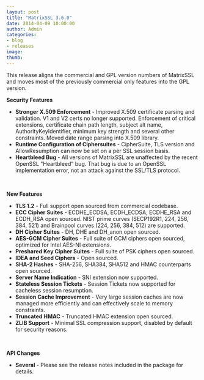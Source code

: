 ```yaml
---
layout: post
title: "MatrixSSL 3.6.0"
date: 2014-04-09 10:00:00
author: Admin
categories:
- blog
- releases
image:
thumb:
---
```

This release aligns the commercial and GPL version numbers of MatrixSSL and moves most of the previously commercial only features into the GPL version.
	<p /> <b>Security Features</b>
<ul>
<li><b>Stronger X.509 Enforcement</b> - Improved X.509 certificate parsing and validation. V1 and V2 certs no longer supported. Enforcement of critical extensions, certificate chain path length, subject alt name, AuthorityKeyIdentifier, minimum key strength and several other constraints. Moved date range parsing into X.509 library.
</li>
<li><b>Runtime Configuration of Ciphersuites</b> - CipherSuite, TLS version and AllowResumption can now be set on a per SSL session basis. 
</li>
<li><b>Heartbleed Bug</b> - All versions of MatrixSSL are unaffected by the recent OpenSSL "Heartbleed" bug. That bug is due to an OpenSSL implementation error, not an attack against the SSL/TLS protocol. 
</li>
</ul>
<br/>
	<p /> <b>New Features</b>
<ul>
<li><b>TLS 1.2</b> - Full support open sourced from commercial codebase. 
</li>
<li><b>ECC Cipher Suites</b> - ECDHE_ECDSA, ECDH_ECDSA, ECDHE_RSA and ECDH_RSA open sourced. NIST prime curves (SECP192R1, 224, 256, 384, 521) and Brainpool curves (224, 256, 384, 512) are supported.
</li>
<li><b>DH Cipher Suites</b> - DH, DHE and DH_anon open sourced.
</li>
<li><b>AES-GCM Cipher Suites</b> - Full suite of GCM ciphers open sourced, optimized for Intel AES-NI extensions.
</li>
<li><b>Preshared Key Cipher Suites</b> - Full suite of PSK ciphers open sourced.
</li>
<li><b>IDEA and Seed Ciphers</b> - Open sourced.
</li>
<li><b>SHA-2 Hashes</b> - SHA-256, SHA384, SHA512 and HMAC counterparts open sourced. 
</li>
<li><b>Server Name Indication</b> - SNI extension now supported.
</li>
<li><b>Stateless Session Tickets</b> - Session Tickets now supported for cacheless session resumption.
</li>
<li><b>Session Cache Improvement</b> - Very large session caches are now managed more efficiently and can effectively scale to memory constraints.
</li>
<li><b>Truncated HMAC</b> - Truncated HMAC extension open sourced.
</li>
<li><b>ZLIB Support</b> - Minimal SSL compression support, disabled by default for security reasons.
</li>
</ul>
<br/>
	<p /> <b>API Changes</b>
<ul>
<li><b>Several</b> - Please see the release notes included in the package for details. 
</li>
</ul>
<br/>
